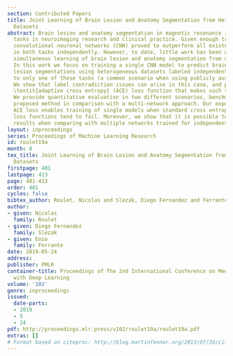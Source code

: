 ```yaml
---
section: Contributed Papers
title: Joint Learning of Brain Lesion and Anatomy Segmentation from Heterogeneous
  Datasets
abstract: Brain lesion and anatomy segmentation in magnetic resonance images are fundamental
  tasks in neuroimaging research and clinical practice. Given enough training data,
  convolutional neuronal networks (CNN) proved to outperform all existent techniques
  in both tasks independently. However, to date, little work has been done regarding
  simultaneous learning of brain lesion and anatomy segmentation from disjoint datasets.
  In this work we focus on training a single CNN model to predict brain tissue and
  lesion segmentations using heterogeneous datasets labeled independently, according
  to only one of these tasks (a common scenario when using publicly available datasets).
  We show that label contradiction issues can arise in this case, and propose a novel
  \textit{adaptive cross entropy} (ACE) loss function that makes such training possible.
  We provide quantitative evaluation in two different scenarios, benchmarking the
  proposed method in comparison with a multi-network approach. Our experiments suggest
  ACE loss enables training of single models when standard cross entropy and Dice
  loss functions tend to fail. Moreover, we show that it is possible to achieve competitive
  results when comparing with multiple networks trained for independent tasks.
layout: inproceedings
series: Proceedings of Machine Learning Research
id: roulet19a
month: 0
tex_title: Joint Learning of Brain Lesion and Anatomy Segmentation from Heterogeneous
  Datasets
firstpage: 401
lastpage: 413
page: 401-413
order: 401
cycles: false
bibtex_author: Roulet, Nicolas and Slezak, Diego Fernandez and Ferrante, Enzo
author:
- given: Nicolas
  family: Roulet
- given: Diego Fernandez
  family: Slezak
- given: Enzo
  family: Ferrante
date: 2019-05-24
address: 
publisher: PMLR
container-title: Proceedings of The 2nd International Conference on Medical Imaging
  with Deep Learning
volume: '102'
genre: inproceedings
issued:
  date-parts:
  - 2019
  - 5
  - 24
pdf: http://proceedings.mlr.press/v102/roulet19a/roulet19a.pdf
extras: []
# Format based on citeproc: http://blog.martinfenner.org/2013/07/30/citeproc-yaml-for-bibliographies/
---
```

